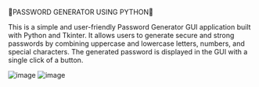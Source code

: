 🔐PASSWORD GENERATOR USING PYTHON🐍

This is a simple and user-friendly Password Generator GUI application built with Python and Tkinter. It allows users to generate secure and strong passwords by combining uppercase and lowercase letters, numbers, and special characters. The generated password is displayed in the GUI with a single click of a button.

![image](https://github.com/user-attachments/assets/d56fb25a-09b4-4f70-87e6-88af30055ea1)
![image](https://github.com/user-attachments/assets/794fc123-54a0-405f-ae0b-b596086b3632)
